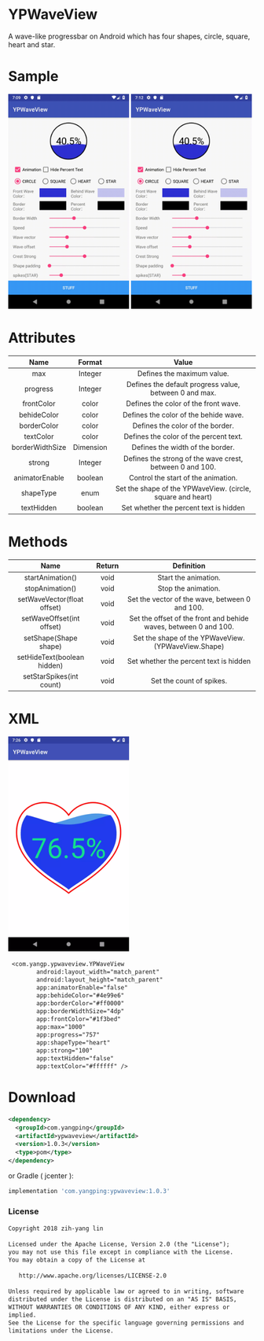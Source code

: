 # YPWaveView

A wave-like progressbar on Android which has four shapes, circle, square, heart and star.

Sample
======

<img src="webps/ypwaveview_sample2.gif" width="246"> <img src="webps/ypwaveview_sample3.gif" width="246">


Attributes
===
| Name | Format | Value  |
| :---:   | :-:  | :-: |
| max | Integer | Defines the maximum value.  |
| progress | Integer | Defines the default progress value, between 0 and max.   |
| frontColor | color | Defines the color of the front wave.   |
| behideColor | color | Defines the color of the behide wave.   |
| borderColor | color | Defines the color of the border.   |
| textColor | color | Defines the color of the percent text.   |
| borderWidthSize | Dimension | Defines the width of the border.   |
| strong | Integer | Defines the strong of the wave crest, between 0 and 100.|
| animatorEnable | boolean | Control the start of the animation. |
| shapeType | enum | Set the shape of the YPWaveView. (circle, square and heart)|
| textHidden | boolean | Set whether the percent text is hidden|

Methods
===

| Name | Return | Definition |
| :---:   | :-:  | :-:  |
| startAnimation() | void | Start the animation. |
| stopAnimation() | void | Stop the animation. |
| setWaveVector(float offset) | void | Set the vector of the wave, between 0 and 100. |
| setWaveOffset(int offset) | void | Set the offset of the front and behide waves, between 0 and 100.|
| setShape(Shape shape) | void | Set the shape of the YPWaveView.(YPWaveView.Shape)|
| setHideText(boolean hidden) | void | Set whether the percent text is hidden|
| setStarSpikes(int count) | void | Set the count of spikes.|


XML
===

<img src="webps/device-2018-05-16-161620.webp" width="246">

```
 <com.yangp.ypwaveview.YPWaveView
        android:layout_width="match_parent"
        android:layout_height="match_parent"
        app:animatorEnable="false"
        app:behideColor="#4e99e6"
        app:borderColor="#ff0000"
        app:borderWidthSize="4dp"
        app:frontColor="#1f3bed"
        app:max="1000"
        app:progress="757"
        app:shapeType="heart"
        app:strong="100"
        app:textHidden="false"
        app:textColor="#ffffff" />
```

Download
========
```xml
<dependency>
  <groupId>com.yangping</groupId>
  <artifactId>ypwaveview</artifactId>
  <version>1.0.3</version>
  <type>pom</type>
</dependency>
```
or Gradle ( jcenter ):
```groovy
implementation 'com.yangping:ypwaveview:1.0.3'
```
### License
```
Copyright 2018 zih-yang lin

Licensed under the Apache License, Version 2.0 (the "License");
you may not use this file except in compliance with the License.
You may obtain a copy of the License at

   http://www.apache.org/licenses/LICENSE-2.0

Unless required by applicable law or agreed to in writing, software
distributed under the License is distributed on an "AS IS" BASIS,
WITHOUT WARRANTIES OR CONDITIONS OF ANY KIND, either express or implied.
See the License for the specific language governing permissions and
limitations under the License.
```
